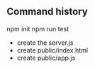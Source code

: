 ## Command history
 npm init
 npm run test
 - create the server.js
 - create public/index.html
 - create public/app.js
